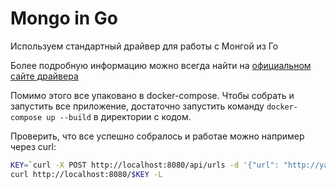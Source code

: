 # Mongo in Go

Используем стандартный драйвер для работы с Монгой из Го

Более подробную информацию можно всегда найти на [официальном сайте драйвера](https://www.mongodb.com/blog/post/quick-start-golang--mongodb--modeling-documents-with-go-data-structures)

Помимо этого все упаковано в docker-compose. Чтобы собрать и запустить все приложение, достаточно запустить команду `docker-compose up --build` в директории с кодом.

Проверить, что все успешно собралось и работае можно например через curl:

```bash
KEY=`curl -X POST http://localhost:8080/api/urls -d '{"url": "http://yandex.ru"}' | jq -r ".key"`
curl http://localhost:8080/$KEY -L
```